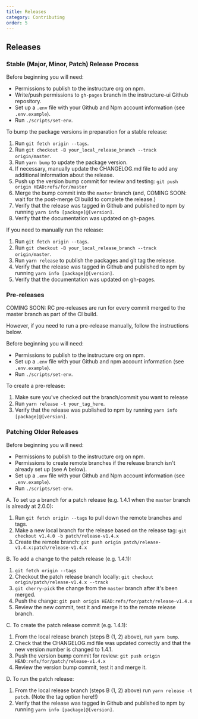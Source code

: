 ```yaml
---
title: Releases
category: Contributing
order: 5
---
```


## Releases


### Stable (Major, Minor, Patch) Release Process

Before beginning you will need:

- Permissions to publish to the instructure org on npm.
- Write/push permissions to `gh-pages` branch in the instructure-ui Github repository.
- Set up a `.env` file with your Github and Npm account information (see `.env.example`).
- Run `./scripts/set-env`.

To bump the package versions in preparation for a stable release:

1. Run `git fetch origin --tags`.
1. Run `git checkout -B your_local_release_branch --track origin/master`.
1. Run `yarn bump` to update the package version.
1. If necessary, manually update the CHANGELOG.md file to add any additional information about the release.
1. Push up the version bump commit for review and testing: `git push origin HEAD:refs/for/master`
1. Merge the bump commit into the `master` branch (and, COMING SOON: wait for the post-merge CI build to complete the release.)
1. Verify that the release was tagged in Github and published to npm by running `yarn info [package]@[version]`.
1. Verify that the documentation was updated on gh-pages.

If you need to manually run the release:

1. Run `git fetch origin --tags`.
1. Run `git checkout -B your_local_release_branch --track origin/master`.
1. Run `yarn release` to publish the packages and git tag the release.
1. Verify that the release was tagged in Github and published to npm by running `yarn info [package]@[version]`.
1. Verify that the documentation was updated on gh-pages.


### Pre-releases

COMING SOON: RC pre-releases are run for every commit merged to the master branch as part of the CI build.

However, if you need to run a pre-release manually, follow the instructions below.

Before beginning you will need:

- Permissions to publish to the instructure org on npm.
- Set up a `.env` file with your Github and npm account information (see `.env.example`).
- Run `./scripts/set-env`.

To create a pre-release:

1. Make sure you've checked out the branch/commit you want to release
1. Run `yarn release -t your_tag_here`.
1. Verify that the release was published to npm by running `yarn info [package]@[version]`.


### Patching Older Releases

Before beginning you will need:

- Permissions to publish to the instructure org on npm.
- Permissions to create remote branches if the release branch isn't already set up (see A below).
- Set up a `.env` file with your Github and Npm account information (see `.env.example`).
- Run `./scripts/set-env`.

A. To set up a branch for a patch release (e.g. 1.4.1 when the `master` branch is already at 2.0.0):

1. Run `git fetch origin --tags` to pull down the remote branches and tags.
1. Make a new local branch for the release based on the release tag: `git checkout v1.4.0 -b patch/release-v1.4.x`
1. Create the remote branch: `git push origin patch/release-v1.4.x:patch/release-v1.4.x`

B. To add a change to the patch release (e.g. 1.4.1):

1. `git fetch origin --tags`
1. Checkout the patch release branch locally: `git checkout origin/patch/release-v1.4.x --track`
1. `git cherry-pick` the change from the `master` branch after it's been merged.
1. Push the change: `git push origin HEAD:refs/for/patch/release-v1.4.x`
1. Review the new commit, test it and merge it to the remote release branch.

C. To create the patch release commit (e.g. 1.4.1):

1. From the local release branch (steps B (1, 2) above), run `yarn bump`.
1. Check that the CHANGELOG.md file was updated correctly and that the new version number is changed to 1.4.1.
1. Push the version bump commit for review: `git push origin HEAD:refs/for/patch/release-v1.4.x`
1. Review the version bump commit, test it and merge it.

D. To run the patch release:

1. From the local release branch (steps B (1, 2) above) run `yarn release -t patch`. (Note the tag option here!!)
1. Verify that the release was tagged in Github and published to npm by running `yarn info [package]@[version]`.
